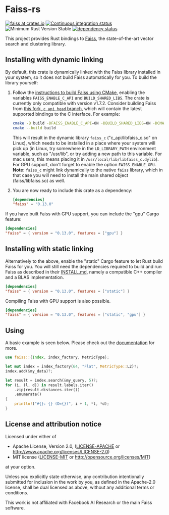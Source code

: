 # Faiss-rs

[![faiss at crates.io](https://img.shields.io/crates/v/faiss.svg)](https://crates.io/crates/faiss)
[![Continuous integration status](https://github.com/Enet4/faiss-rs/actions/workflows/ci.yml/badge.svg?branch=master)](https://github.com/Enet4/faiss-rs/actions/workflows/ci.yml)
![Minimum Rust Version Stable](https://img.shields.io/badge/Minimum%20Rust%20Version-stable-green.svg)
[![dependency status](https://deps.rs/repo/github/Enet4/faiss-rs/status.svg)](https://deps.rs/repo/github/Enet4/faiss-rs)

This project provides Rust bindings to [Faiss](https://github.com/facebookresearch/faiss),
the state-of-the-art vector search and clustering library.

## Installing with dynamic linking

By default, this crate is dynamically linked with the Faiss library installed in your system,
so it does not build Faiss automatically for you.
To build the library yourself:

  1. Follow the [instructions to build Faiss using CMake](https://github.com/Enet4/faiss/tree/c_api_head/INSTALL.md#step-1-invoking-cmake),
     enabling the variables `FAISS_ENABLE_C_API` and `BUILD_SHARED_LIBS`.
     The crate is currently only compatible with version v1.7.2.
     Consider building Faiss from [this fork, `c_api_head` branch](https://github.com/Enet4/faiss/tree/c_api_head),
     which will contain the latest supported bindings to the C interface.
     For example:

     ```sh
     cmake -B build -DFAISS_ENABLE_C_API=ON -DBUILD_SHARED_LIBS=ON -DCMAKE_BUILD_TYPE=Release
     cmake --build build
     ```

     This will result in the dynamic library `faiss_c` ("c_api/libfaiss_c.so" on Linux),
     which needs to be installed in a place where your system will pick up
     (in Linux, try somewhere in the `LD_LIBRARY_PATH` environment variable, such as "/usr/lib",
     or try adding a new path to this variable. For mac users, this means placing it in `/usr/local/lib/libfaiss_c.dylib`).
     For GPU support, don't forget to enable the option `FAISS_ENABLE_GPU`.
     **Note:** `faiss_c` might link dynamically to the native `faiss` library,
     which in that case you will need to install the main shared object (faiss/libfaiss.so)
     as well.
  2. You are now ready to include this crate as a dependency:

     ```toml
     [dependencies]
     "faiss" = "0.13.0"
     ```

If you have built Faiss with GPU support, you can include the "gpu" Cargo feature:

```toml
[dependencies]
"faiss" = { version = "0.13.0", features = ["gpu"] }
```

## Installing with static linking

Alternatively to the above, enable the "static" Cargo feature to let Rust build Faiss for you.
You will still need the dependencies required to build and run Faiss
as described in their [INSTALL.md](https://github.com/Enet4/faiss/blob/c_api_head/INSTALL.md#building-from-source),
namely a compatible C++ compiler and a BLAS implementation.

```toml
[dependencies]
"faiss" = { version = "0.13.0", features = ["static"] }
```

Compiling Faiss with GPU support is also possible.

```toml
[dependencies]
"faiss" = { version = "0.13.0", features = ["static", "gpu"] }
```

## Using

A basic example is seen below. Please check out the [documentation](https://docs.rs/faiss) for more.

```rust
use faiss::{Index, index_factory, MetricType};

let mut index = index_factory(64, "Flat", MetricType::L2)?;
index.add(&my_data)?;

let result = index.search(&my_query, 5)?;
for (i, (l, d)) in result.labels.iter()
    .zip(result.distances.iter())
    .enumerate()
{
    println!("#{}: {} (D={})", i + 1, *l, *d);
}
```

## License and attribution notice

Licensed under either of

* Apache License, Version 2.0, ([LICENSE-APACHE](LICENSE-APACHE) or <http://www.apache.org/licenses/LICENSE-2.0>)
* MIT license ([LICENSE-MIT](LICENSE-MIT) or <http://opensource.org/licenses/MIT>)

at your option.

Unless you explicitly state otherwise, any contribution intentionally submitted
for inclusion in the work by you, as defined in the Apache-2.0 license, shall be dual licensed as above, without any
additional terms or conditions.

This work is not affiliated with Facebook AI Research or the main Faiss software.
